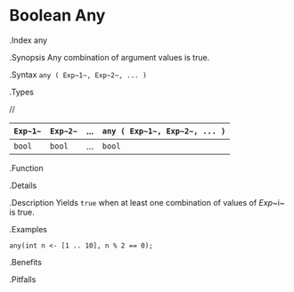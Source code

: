 # Boolean Any

.Index
any

.Synopsis
Any combination of argument values is true.

.Syntax
`any ( Exp~1~, Exp~2~, ... )`

.Types

//


| `Exp~1~` | `Exp~2~` | ... | `any ( Exp~1~, Exp~2~, ... )`  |
| --- | --- | --- | --- |
|`bool`     | `bool`    | ... | `bool`                           |


.Function

.Details

.Description
Yields `true` when at least one combination of values of _Exp_~i~ is true.

.Examples
```rascal-shell
any(int n <- [1 .. 10], n % 2 == 0);
```

.Benefits

.Pitfalls

